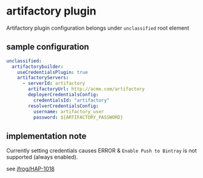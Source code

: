 # artifactory plugin

Artifactory plugin configuration belongs under `unclassified` root element

## sample configuration

```yaml
unclassified:
  artifactorybuilder:
    useCredentialsPlugin: true
    artifactoryServers:
      - serverId: artifactory
        artifactoryUrl: http://acme.com/artifactory
        deployerCredentialsConfig:
          credentialsId: "artifactory"
        resolverCredentialsConfig:
          username: artifactory_user
          password: ${ARTIFACTORY_PASSWORD}
```

## implementation note

Currently setting credentials causes ERROR & `Enable Push to Bintray` is not supported (always enabled).

see [jfrog/HAP-1018](https://www.jfrog.com/jira/browse/HAP-1018)
